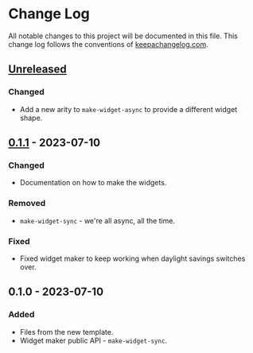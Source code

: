 # Change Log
All notable changes to this project will be documented in this file. This change log follows the conventions of [keepachangelog.com](http://keepachangelog.com/).

## [Unreleased]
### Changed
- Add a new arity to `make-widget-async` to provide a different widget shape.

## [0.1.1] - 2023-07-10
### Changed
- Documentation on how to make the widgets.

### Removed
- `make-widget-sync` - we're all async, all the time.

### Fixed
- Fixed widget maker to keep working when daylight savings switches over.

## 0.1.0 - 2023-07-10
### Added
- Files from the new template.
- Widget maker public API - `make-widget-sync`.

[Unreleased]: https://sourcehost.site/your-name/demo/compare/0.1.1...HEAD
[0.1.1]: https://sourcehost.site/your-name/demo/compare/0.1.0...0.1.1
